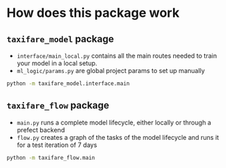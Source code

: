 
# How does this package work

## `taxifare_model` package

- `interface/main_local.py` contains all the main routes needed to train your model in a local setup.
- `ml_logic/params.py` are global project params to set up manually

``` bash
python -m taxifare_model.interface.main
```

[//]: # ( $ONLY_FROM_prefect_BEGIN )
## `taxifare_flow` package

- `main.py` runs a complete model lifecycle, either locally or through a prefect backend
- `flow.py` creates a graph of the tasks of the model lifecycle and runs it for a test iteration of 7 days

``` bash
python -m taxifare_flow.main
```
[//]: # ( $ONLY_FROM_prefect_END )
